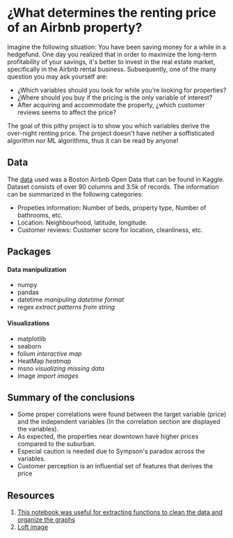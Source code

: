 # ¿What determines the renting price of an Airbnb property?

Imagine the following situation: You have been saving money for a while in a hedgefund. One day you realized that in order to maximize the long-term profitability of your savings, it's better to invest in the real estate market, specifically in the Airbnb rental business. Subsequently, one of the many question you may ask yourself are:

- ¿Which variables should you look for while you're looking for properties?
- ¿Where should you buy if the pricing is the only variable of interest?
- After acquiring and accommodate the property, ¿which customer reviews seems to affect the price? 

The goal of this pithy project is to show you which variables derive the over-night renting price. The project doesn't have netiher a soffisticated algorithm nor ML algorithms, thus it can be read by anyone!

## Data

The [data](https://www.kaggle.com/airbnb/boston) used was a Boston Airbnb Open Data that can be found in Kaggle. Dataset consists of over 90 columns and 3.5k of records. The information can be summarized in the following categories:
- Propeties information: Number of beds, property type, Number of bathrooms, etc.
- Location: Neighbourhood, latitude, longitude. 
- Customer reviews: Customer score for location, cleanliness, etc.

## Packages
#### Data manipulization

- numpy
- pandas
- datetime *manipuling datetime format*
- regex *extract patterns from string*

#### Visualizations 

- matplotlib
- seaborn 
- folium *interactive map*
- HeatMap *heatmap*
- msno *visualizing missing data*
- Image *import images*

## Summary of the conclusions

- Some proper correlations were found between the target variable (price) and the independent variables (In the correlation section are displayed the variables).
- As expected, the properties near downtown have higher prices compared to the suburban. 
- Especial caution is needed due to Sympson's paradox across the variables.
- Customer perception is an influential set of features that derives the price


## Resources
  1. [This notebook was useful for extracting functions to clean the data and organize the graphs](https://www.kaggle.com/residentmario/exploring-prices)
  2. [Loft image](https://www.airbnb.com.co/rooms/14105971?_set_bev_on_new_domain=1606424896_ZGViNGRiYzUyNTc1&source_impression_id=p3_1606751143_xl6H09vLcBYyc0J8&guests=1&adults=1)
